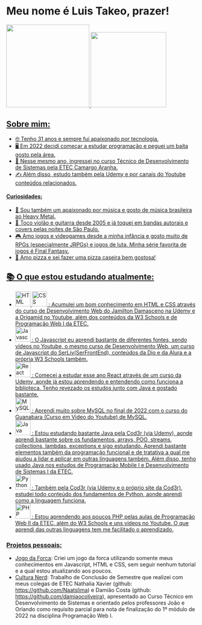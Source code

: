 # Meu nome é Luis Takeo, prazer!

<div>
<a href="https://github.com/LuisTakeo">
<img height="220em" src="https://github-readme-stats.vercel.app/api/top-langs/?username=LuisTakeo&layout=compact&langs_count=9&theme=dracula"/>
<img height="200em" src="https://github-readme-stats.vercel.app/api?username=LuisTakeo&show_icons=true&theme=dracula&include_all_commits=true&count_private=true"/>
</div>

## Sobre mim:

- 🤓 Tenho 31 anos e sempre fui apaixonado por tecnologia. 
- 🖥️ Em 2022 decidi começar a estudar programação e peguei um baita gosto pela área.
- 🏫 Nesse mesmo ano, ingressei no curso Técnico de Desenvolvimento de Sistemas pela ETEC Camargo Aranha.
- ✍️ Além disso, estudo também pela Udemy e por canais do Youtube conteúdos relacionados. 

#### Curiosidades:
- 🎵 Sou também um apaixonado por música e gosto de música brasileira ao Heavy Metal.
- 🎸 Toco violão e guitarra desde 2005 e já toquei em bandas autorais e covers pelas noites de São Paulo.
- 🎮 Amo jogos e videogames desde a minha infância e gosto muito de RPGs (especialmente JRPGs) e jogos de luta. Minha série favorita de jogos é Final Fantasy.
- 🍕 Amo pizza e sei fazer uma pizza caseira bem gostosa!

## 📚 O que estou estudando atualmente:

- <div><img width="40px" alt="HTML" src="https://cdn.jsdelivr.net/gh/devicons/devicon/icons/html5/html5-original-wordmark.svg" />
  <img width="40px" alt="CSS" src="https://cdn.jsdelivr.net/gh/devicons/devicon/icons/css3/css3-original-wordmark.svg" />
  : Acumulei um bom conhecimento em HTML e CSS através do curso de Desenvolvimento Web do Jamilton Damasceno na Udemy e a Origamid no Youtube, além dos conteúdos da W3 Schools e de Programação Web I da ETEC.</div>
- <img width="40px" alt="Javascript" src="https://cdn.jsdelivr.net/gh/devicons/devicon/icons/javascript/javascript-original.svg" />
  : O Javascript eu aprendi bastante de diferentes fontes, sendo vídeos no Youtube, o mesmo curso de Desenvolvimento Web, um curso de Javascript do SerLiv(SerFrontEnd), conteúdos da Dio e da Alura e a própria W3 Schools também.
- <img width="40px" alt="React" src="https://cdn.jsdelivr.net/gh/devicons/devicon/icons/react/react-original-wordmark.svg" />
  : Comecei a estudar esse ano React através de um curso da Udemy, aonde já estou aprendendo e entendendo como funciona a biblioteca. Tenho revezado os estudos junto com Java e gostado bastante.
- <img width="40px" alt="MySQL" src="https://cdn.jsdelivr.net/gh/devicons/devicon/icons/mysql/mysql-original-wordmark.svg" />
  : Aprendi muito sobre MySQL no final de 2022 com o curso do Guanabara (Curso em Video do Youtube) de MySQL.
- <img width="40px" alt="Java" src="https://cdn.jsdelivr.net/gh/devicons/devicon/icons/java/java-original-wordmark.svg" />
  : Estou estudando bastante Java pela Cod3r (via Udemy), aonde aprendi bastante sobre os fundamentos, arrays, POO, streams, collections, lambdas, exceptions e sigo estudando. Aprendi bastante elementos também da programação funcional e de tratativa a qual me ajudou a lidar e aplicar em outras linguagens também. Além disso, tenho usado Java nos estudos de Programação Mobile I e Desenvolvimento de Sistemas I da ETEC.
- <img width="40px" alt="Python" src="https://cdn.jsdelivr.net/gh/devicons/devicon/icons/python/python-original-wordmark.svg" />
  : Também pela Cod3r (via Udemy e o próprio site da Cod3r), estudei todo conteúdo dos fundamentos de Python, aonde aprendi como a linguagem funciona.
- <img width="40px" alt="PHP"  src="https://cdn.jsdelivr.net/gh/devicons/devicon/icons/php/php-plain.svg" /> 
  : Estou aprendendo aos poucos PHP pelas aulas de Programação Web II da ETEC, além do W3 Schools e uns vídeos no Youtube. O que aprendi das outras linguagens tem me facilitado o aprendizado.


### Projetos pessoais:
- <a href="https://jogo-da-forca-iota.vercel.app">Jogo da Forca</a>: Criei um jogo da forca utilizando somente meus conhecimentos em Javascript, HTML e CSS, sem seguir nenhum tutorial e a qual estou atualizando aos poucos.
- <a href="https://cultura-nerd.vercel.app">Cultura Nerd</a>: Trabalho de Conclusão de Semestre que realizei com meus colegas de ETEC Nathalia Xavier (github: https://github.com/Naatslima) e Damião Costa (github: https://github.com/damiaocoliveira), apresentado ao Curso Técnico em Desenvolvimento de Sistemas e orientado pelos professores João e Orlando como requisito parcial para nota de finalização do 1º módulo de 2022 na disciplina Programação Web I.





